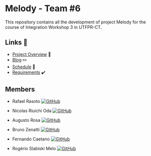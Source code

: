 # Melody - Team #6

This repository contains all the development of project Melody for the course of Integration Workshop 3 in UTFPR-CT.

## Links 🔗

- [Project Overview](Melody.md) 🎵
- [Blog](Blog.md) :pencil2:
- [Schedule](https://docs.google.com/spreadsheets/d/16BKpbmt_EArwLnEZPB5oZgRN8s5iP5gV15BQ9Iq-7wM/edit?usp=sharing) :calendar:
- [Requirements](https://docs.google.com/spreadsheets/d/1uYC0gMrYfBv8li1KcnDvk5HJS1G1zU4XR2CenMT3GNY/edit?usp=sharing) ✔️

## Members

- Rafael Rasoto <a href="https://github.com/IshikawaRasoto">![GitHub](https://img.shields.io/badge/github-%23121011.svg?style=for-the-badge&logo=github&logoColor=white)</a>

- Nicolas Riuichi Oda <a href="https://github.com/Awesteads">![GitHub](https://img.shields.io/badge/github-%23121011.svg?style=for-the-badge&logo=github&logoColor=white)</a>

- Augusto Rosa <a href="https://github.com/AugustodeORosa">![GitHub](https://img.shields.io/badge/github-%23121011.svg?style=for-the-badge&logo=github&logoColor=white)</a> 

- Bruno Zenatti <a href="https://github.com/bzenatti">![GitHub](https://img.shields.io/badge/github-%23121011.svg?style=for-the-badge&logo=github&logoColor=white)</a> 

- Fernando Caetano <a href="https://github.com/ratatusznei">![GitHub](https://img.shields.io/badge/github-%23121011.svg?style=for-the-badge&logo=github&logoColor=white)</a> 

- Rogério Slabiski Melo <a href="https://github.com/rslabiski">![GitHub](https://img.shields.io/badge/github-%23121011.svg?style=for-the-badge&logo=github&logoColor=white)</a>
